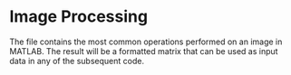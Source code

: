 # Image Processing
The file contains the most common operations performed on an image in MATLAB.
The result will be a formatted matrix that can be used as input data in any of the subsequent code.
